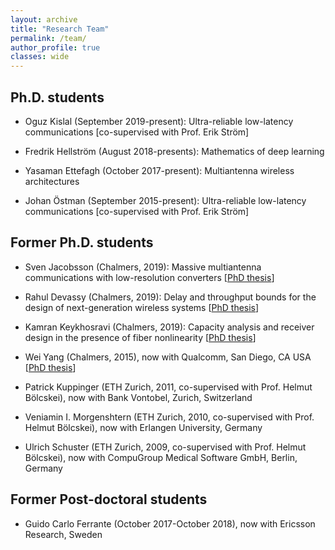 ```yaml
---
layout: archive
title: "Research Team"
permalink: /team/
author_profile: true
classes: wide
---
```




<!-- ## Post-doctoral students

- Guido Carlo Ferrante (October 2017-present): finite-blocklength information theory -->

## Ph.D. students

- Oguz Kislal (September 2019-present): Ultra-reliable low-latency communications [co-supervised with Prof. Erik Ström]

- Fredrik Hellström (August 2018-presents): Mathematics of deep learning

- Yasaman Ettefagh (October 2017-present): Multiantenna wireless architectures

- Johan Östman (September 2015-present): Ultra-reliable low-latency communications [co-supervised with Prof. Erik Ström]

<!-- - Sven Jacobsson (March 2015-present): Massive MIMO with low precision converters [industrial PhD student at Ericsson Research]

- Kamran Keykhosravi (March 2014-present): Information theory for fiber-optic channels [co-supervised with Prof. Erik Agrell]

- Rahul Devassy (August 2013 - present): fading networks at finite blocklength -->

## Former Ph.D. students

- Sven Jacobsson (Chalmers, 2019): Massive multiantenna communications with low-resolution converters [[PhD thesis](https://chalmersuniversity.box.com/s/7gmf42jcxnfu8a02wx9r3si2e5c9qx2t)]

- Rahul Devassy (Chalmers, 2019): Delay and throughput bounds for the design of next-generation wireless systems [[PhD thesis](https://chalmersuniversity.box.com/s/jjz97z6tjvpqlq2pgeg16pj5n60tr1h0)]

- Kamran Keykhosravi (Chalmers, 2019): Capacity analysis and receiver design in the presence of fiber nonlinearity [[PhD thesis](https://chalmersuniversity.box.com/s/t12r161q6khcrx3aal4u9ho8mzlewncx)]

- Wei Yang (Chalmers, 2015), now with Qualcomm, San Diego, CA USA [[PhD thesis](https://chalmersuniversity.box.com/shared/static/cp3xuzd81of6k9c6a3ajgezbfnzbospd.pdf)]

- Patrick Kuppinger (ETH Zurich, 2011, co-supervised with Prof. Helmut Bölcskei), now with Bank Vontobel, Zurich, Switzerland

- Veniamin I. Morgenshtern (ETH Zurich, 2010, co-supervised with Prof. Helmut Bölcskei), now with Erlangen University, Germany

- Ulrich Schuster (ETH Zurich, 2009, co-supervised with Prof. Helmut Bölcskei), now with CompuGroup Medical Software GmbH, Berlin, Germany

## Former Post-doctoral students

- Guido Carlo Ferrante (October 2017-October 2018), now with Ericsson Research, Sweden

